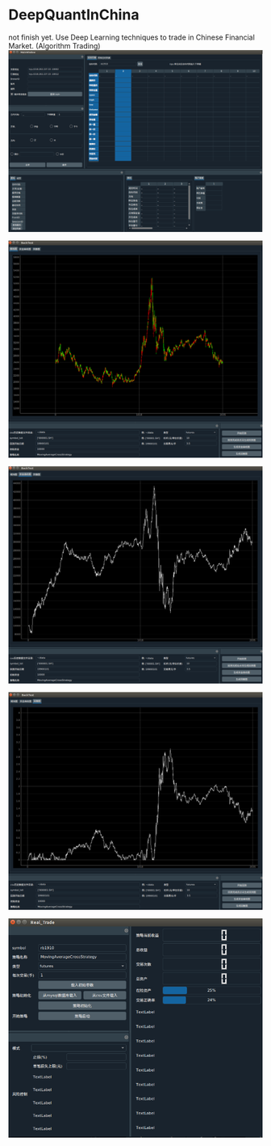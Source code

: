 # DeepQuantInChina
not finish yet.
Use Deep Learning techniques to trade in Chinese Financial Market. (Algorithm Trading)
![image](https://github.com/bladezzw/DeepQuantInChina/blob/master/Selection_121.bmp)

![image](https://github.com/bladezzw/DeepQuantInChina/blob/master/Selection_122.bmp)

![image](https://github.com/bladezzw/DeepQuantInChina/blob/master/Selection_123.bmp)

![image](https://github.com/bladezzw/DeepQuantInChina/blob/master/Selection_124.bmp)

![image](https://github.com/bladezzw/DeepQuantInChina/blob/master/Selection_125.bmp)
